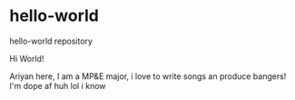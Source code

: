 # hello-world
hello-world repository

Hi World!

Ariyan here, I am a MP&E major, i love to write songs an produce bangers!
I'm dope af huh lol i know
